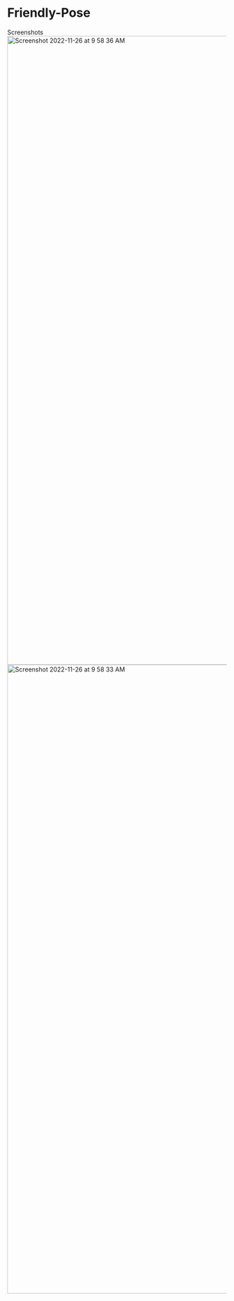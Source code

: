 # Friendly-Pose

Screenshots
<img width="1440" alt="Screenshot 2022-11-26 at 9 58 36 AM" src="https://github.com/nishantsirohi23/friendly-pose/assets/68343049/5688e6be-4de7-42b4-a0ae-38f46727487c">
<img width="1440" alt="Screenshot 2022-11-26 at 9 58 33 AM" src="https://github.com/nishantsirohi23/friendly-pose/assets/68343049/74e528f6-cbc9-40a4-b8e5-758d9ff0cdd4">
